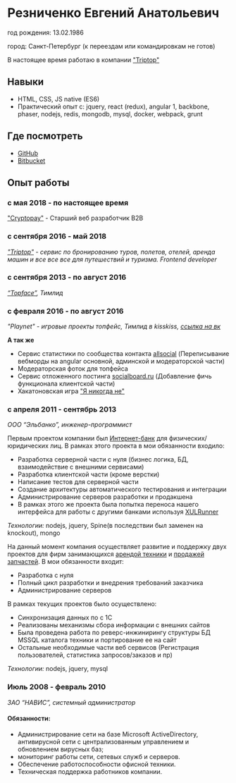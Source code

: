 # Резниченко Евгений Анатольевич

год рождения: 13.02.1986

город: Санкт-Петербург (к переездам или командировкам не готов)

В настоящее время работаю в компании ["Triptop"](http://trip-top.com/)

## Навыки
- HTML, CSS, JS native (ES6)
- Практический опыт с: jquery, react (redux), angular 1, backbone, phaser, nodejs, redis, mongodb, mysql, docker, webpack, grunt

## Где посмотреть
- [GitHub](https://github.io/zxcabs/)
- [Bitbucket](https://bitbucket.org/zxcabs/)


## Опыт работы

### с мая 2018 - по настоящее время

["Cryptopay"](https://cryptopay.me/) - Старший веб разработчик B2B 

### с сентября 2016 - май 2018
_["Triptop"](http://trip-top.com/) - сервис по бронированию туров, полетов, отелей, аренда машин и все все все для путешествий и туризма. Frontend developer_

### с сентября 2013 - по август 2016
_[“Topface”](http://topface.com/), Тимлид_

### c февраля 2016 - по август 2016
_"Playnet" - игровые проекты топфейс, Тимлид в kisskiss, [ссылка на вк](https://new.vk.com/ksskssmeow)_

**А так же**
- Сервис статистики по сообщества контакта [allsocial](http://allsocial.ru) (Переписывание вебморды на angular основной, админской и модераторской части)
- Модераторская фоток для топфейса
- Сервис отложенного постинга [socialboard.ru](http://socialboard.ru) (Добавление фичь функционала клиентской части)
- Хакатоновская игра ["Я никогда не"](https://vk.com/app5170296)

### с апреля 2011 - сентябрь 2013
_ООО “Эльбанко”, инженер-программист_

Первым проектом компании был [Интернет-банк](http://elbanco.ru) для физических/юридических лиц. В рамках этого проекта в мои обязанности входило:

- Разработка серверной части с нуля (бизнес логика, БД, взаимодействие с внешними сервисами)
- Разработка клиентской части (кроме верстки)
- Написание тестов для серверной части
- Создание архитектуры автоматического тестирования и интеграции
- Администрирование серверов разработки и продакшена
- В рамках этого же проекта была попытка переноса нашего интерфейса для работы с другими банками используя [XULRunner](http://ru.wikipedia.org/wiki/XULRunner)

_Технологии:_
nodejs, jquery, Spine(в последствии был заменен на knockout), mongo

На данный момент компания осуществляет развитие и поддержку двух проектов для фирм занимающихся [арендой техники](http://promtexspb.ru) и [продажей запчастей](http://part-on.ru).
В мои обязанности входит:

- Разработка с нуля
- Полный цикл разработки и внедрения требований заказчика
- Администрирование серверов

В рамках текущих проектов было осуществлено:

- Синхронизация данных по с 1С
- Реализованы механизмы сбора информации с внешних сайтов
- Была проведена работа по реверс-инжинирингу структуры БД MSSQL каталога техники и портирование ее на сайт
- Остальные необходимые части веб сервисов (Регистрация пользователей, статистика запросов/заказов и пр)

_Технологии:_
nodejs, jquery, mysql

### Июль 2008 - февраль  2010
_ЗАО “НАВИС”, системный администратор_
#### Обязанности:
- Администрирование сети на базе Microsoft ActiveDirectory, антивирусной сети с централизованным управлением и обновлением вирусных баз;
- мониторинг работы сети, сетевых служб и серверов.
- Обеспечение работоспособности офисной техники.
- Техническая поддержка работников компании.
